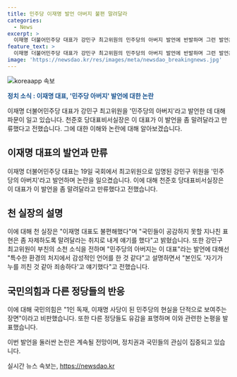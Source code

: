 ```yaml
---
title: 민주당 이재명 발언 아버지 불편 말려달라
categories:
  - News
excerpt: >
  이재명 더불어민주당 대표가 강민구 최고위원의 민주당의 아버지 발언에 반발하며 그런 발언은 좀 말려달라고 만류했다. 천준호 당대표비서실장은 이 대표가 불편해했고, 국민들의 공감을 얻지 못할 수 있다며 이야기를 전달했다. 또한 국민의힘과 개혁신당 등은 이에 대해 비판을 쏟아내며 민주당의 권력화를 우려했다. 이에 대한 강민구 최고위원은 부친의 소천 소식을 전하며 이 대표를 극찬하고, 김성열 수석대변인은 민주당의 맹성을 촉구했다.
feature_text: >
  이재명 더불어민주당 대표가 강민구 최고위원의 민주당의 아버지 발언에 반발하며 그런 발언은 좀 말려달라고 만류했다. 천준호 당대표비서실장은 이 대표가 불편해했고, 국민들의 공감을 얻지 못할 수 있다며 이야기를 전달했다. 또한 국민의힘과 개혁신당 등은 이에 대해 비판을 쏟아내며 민주당의 권력화를 우려했다. 이에 대한 강민구 최고위원은 부친의 소천 소식을 전하며 이 대표를 극찬하고, 김성열 수석대변인은 민주당의 맹성을 촉구했다.
image: 'https://newsdao.kr/res/images/meta/newsdao_breakingnews.jpg'
---
```


<p><img src="https://newsdao.kr/res/images/meta/newsdao_breakingnews.jpg" alt="koreaapp 속보" /></p>

<p><b><span style="color: #1a5490;">정치 소식 : 이재명 대표, '민주당 아버지' 발언에 대한 논란</span></b></p>

<p>이재명 더불어민주당 대표가 강민구 최고위원을 '민주당의 아버지'라고 발언한 데 대해 파문이 일고 있습니다. 천준호 당대표비서실장은 이 대표가 이 발언을 좀 말려달라고 만류했다고 전했습니다. 그에 대한 이해와 논란에 대해 알아보겠습니다.</p>

<h2 data-ke-size="size26">이재명 대표의 발언과 만류</h2>

<p>이재명 더불어민주당 대표는 19일 국회에서 최고위원으로 임명된 강민구 위원을 '민주당의 아버지'라고 발언하며 논란을 일으켰습니다. 이에 대해 천준호 당대표비서실장은 이 대표가 이 발언을 좀 말려달라고 만류했다고 전했습니다.</p>

<h2 data-ke-size="size26">천 실장의 설명</h2>

<p>이에 대해 천 실장은 "이재명 대표도 불편해했다"며 "국민들이 공감하지 못할 지나친 표현은 좀 자제하도록 말려달라는 취지로 내게 얘기를 했다"고 밝혔습니다. 또한 강민구 최고위원이 부친의 소천 소식을 전하며 "민주당의 아버지는 이 대표"라는 발언에 대해선 "특수한 환경의 처지에서 감성적인 언어를 한 것 같다"고 설명하면서 "본인도 '자기가 누를 끼친 것 같아 죄송하다'고 얘기했다"고 전했습니다.</p>

<h2 data-ke-size="size26">국민의힘과 다른 정당들의 반응</h2>

<p>이에 대해 국민의힘은 "1인 독재, 이재명 사당이 된 민주당의 현실을 단적으로 보여주는 장면"이라고 비판했습니다. 또한 다른 정당들도 유감을 표명하며 이와 관련한 논평을 발표했습니다.</p>

<p>이번 발언을 둘러싼 논란은 계속될 전망이며, 정치권과 국민들의 관심이 집중되고 있습니다.</p>
실시간 뉴스 속보는, <a href="https://newsdao.kr" rel="dofollow">https://newsdao.kr</a>


